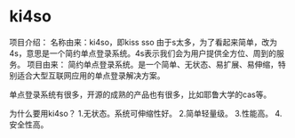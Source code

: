 ki4so
=====

项目介绍：
名称由来：ki4so，即kiss sso 由于s太多，为了看起来简单，改为4s，意思是一个简约单点登录系统。4s表示我们会为用户提供全方位、周到的服务。
项目由来：
简约单点登录系统。是一个简单、无状态、易扩展、易伸缩，特别适合大型互联网应用的单点登录解决方案。

单点登录系统有很多，开源的成熟的产品也有很多，比如耶鲁大学的cas等。

为什么要用ki4so？
1.无状态。系统可伸缩性好。
2.简单轻量级。
3.性能高。
4.安全性高。
